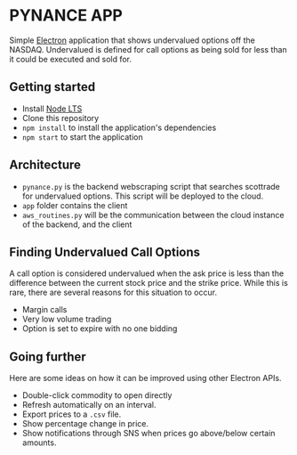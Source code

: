 # PYNANCE APP

Simple [Electron](http://electronjs.org) application that shows undervalued options off the NASDAQ. Undervalued is defined for call options as being sold for less than it could be executed and sold for.

## Getting started

- Install [Node LTS](https://nodejs.org)
- Clone this repository
- `npm install` to install the application's dependencies
- `npm start` to start the application

## Architecture

- `pynance.py` is the backend webscraping script that searches scottrade for undervalued options. This script will be deployed to the cloud.
- `app` folder contains the client
- `aws_routines.py` will be the communication between the cloud instance of the backend, and the client

## Finding Undervalued Call Options

A call option is considered undervalued when the ask price is less than the difference between the current stock price and the strike price. While this is rare, there are several reasons for this situation to occur.

- Margin calls
- Very low volume trading
- Option is set to expire with no one bidding

## Going further

Here are some ideas on how it can be improved using other Electron APIs.

- Double-click commodity to open directly
- Refresh automatically on an interval.
- Export prices to a `.csv` file.
- Show percentage change in price.
- Show notifications through SNS when prices go above/below certain amounts.
